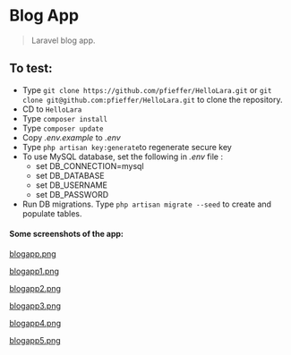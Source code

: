 # Blog App
> Laravel blog app.
## To test:

* Type `git clone https://github.com/pfieffer/HelloLara.git` or `git clone git@github.com:pfieffer/HelloLara.git` to clone the repository.
* CD to `HelloLara`
* Type `composer install`
* Type `composer update`
* Copy *.env.example* to *.env*
* Type `php artisan key:generate`to regenerate secure key
* To use MySQL database, set the following in *.env* file :
   * set DB_CONNECTION=mysql
   * set DB_DATABASE
   * set DB_USERNAME
   * set DB_PASSWORD
* Run DB migrations. Type `php artisan migrate --seed` to create and populate tables.

#### Some screenshots of the app:

[blogapp.png](https://postimg.org/image/3r4079fxn/)

[blogapp1.png](https://postimg.org/image/jclbr7zln/)

[blogapp2.png](https://postimg.org/image/ahkhgpxyj/)

[blogapp3.png](https://postimg.org/image/6l75kpxjf/)

[blogapp4.png](https://postimg.org/image/f3glp2brv/)

[blogapp5.png](https://postimg.org/image/y8juyu5vf/)

